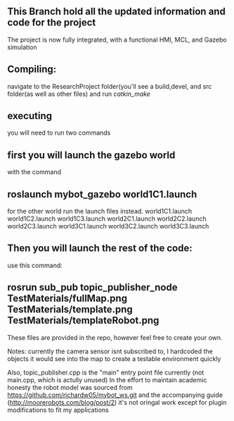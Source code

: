 This Branch hold all the updated information and code for the project
---
The project is now fully integrated, with a functional HMI, MCL, and Gazebo simulation

Compiling:
---
navigate to the ResearchProject folder(you'll see a build,devel, and src folder(as well as other files)
and run *catkin_make*

executing
---
you will need to run two commands

first you will launch the gazebo world
---
with the command 

roslaunch mybot_gazebo world1C1.launch 
---
for the other world run the launch files instead.
world1C1.launch
world1C2.launch
world1C3.launch
world2C1.launch
world2C2.launch
world2C3.launch
world3C1.launch
world3C2.launch
world3C3.launch

Then you will launch the rest of the code:
---

use this command:

rosrun sub_pub topic_publisher_node TestMaterials/fullMap.png TestMaterials/template.png TestMaterials/templateRobot.png
---

These files are provided in the repo, however feel free to create your own. 


Notes: currently the camera sensor isnt subscribed to, I hardcoded the objects it would see into the map to create a testable environment quickly

Also, topic_publisher.cpp is the "main" entry point file currently (not main.cpp, which is actully unused)
In the effort to maintain academic honesty the robot model was sourced from https://github.com/richardw05/mybot_ws.git and the accompanying guide (http://moorerobots.com/blog/post/2) it's not oringal work except for plugin modifications to fit my applications
